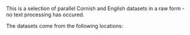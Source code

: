 This is a selection of parallel Cornish and English datasets in a raw form - no text processing has occured. 

The datasets come from the following locations:
